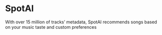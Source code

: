 # SpotAI
With over 15 million of tracks’ metadata, SpotAI recommends songs based on your music taste and custom preferences
